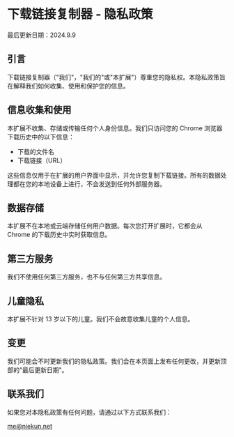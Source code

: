 # 下载链接复制器 - 隐私政策

最后更新日期：2024.9.9

## 引言

下载链接复制器（"我们"，"我们的"或"本扩展"）尊重您的隐私权。本隐私政策旨在解释我们如何收集、使用和保护您的信息。

## 信息收集和使用

本扩展不收集、存储或传输任何个人身份信息。我们只访问您的 Chrome 浏览器下载历史中的以下信息：

- 下载的文件名
- 下载链接（URL）

这些信息仅用于在扩展的用户界面中显示，并允许您复制下载链接。所有的数据处理都在您的本地设备上进行，不会发送到任何外部服务器。

## 数据存储

本扩展不在本地或云端存储任何用户数据。每次您打开扩展时，它都会从 Chrome 的下载历史中实时获取信息。

## 第三方服务

我们不使用任何第三方服务，也不与任何第三方共享信息。

## 儿童隐私

本扩展不针对 13 岁以下的儿童。我们不会故意收集儿童的个人信息。

## 变更

我们可能会不时更新我们的隐私政策。我们会在本页面上发布任何更改，并更新顶部的"最后更新日期"。

## 联系我们

如果您对本隐私政策有任何问题，请通过以下方式联系我们：

me@niekun.net